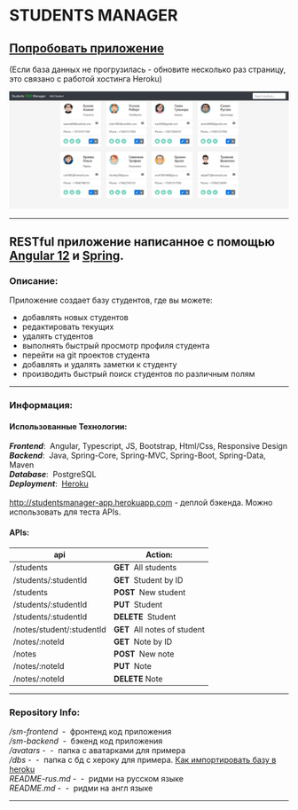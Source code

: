 # STUDENTS MANAGER

## **<a href="https://students-manager-webapp.herokuapp.com" target="_blank">**Попробовать приложение**</a><br/>**
(Если база данных не прогрузилась - обновите несколько раз страницу, это связано с работой хостинга Heroku)<br/>

<img src="screen-rus.jpg" alt="screenshot"/><br/>

------------
## RESTful приложение написанное с помощью <a href="https://angular.io" target="_blank">Angular 12</a> и <a href="https://spring.io" target="_blank">Spring</a>.

### Описание:

Приложение создает базу студентов, где вы можете:
- добавлять новых студентов
- редактировать текущих
- удалять студентов
- выполнять быстрый просмотр профиля студента
- перейти на git проектов студента
- добавлять и удалять заметки к студенту 
- производить быстрый поиск студентов по различным полям

------------

### Информация:

#### Использованные Технологии:

**_Frontend_**:&nbsp; Angular, Typescript, JS, Bootstrap, Html/Css, Responsive Design<br/>
**_Backend_**:&nbsp; Java, Spring-Core, Spring-MVC, Spring-Boot, Spring-Data, Maven<br/>
**_Database_**:&nbsp; PostgreSQL<br/>
**_Deployment_**:&nbsp; <a href="https://www.heroku.com/" target="_blank">Heroku</a><br/><br/>
<a href="http://studentsmanager-app.herokuapp.com" target="_blank">http://studentsmanager-app.herokuapp.com</a>  - деплой бэкенда. Можно использовать для теста APIs.<br/>


#### APIs:

api                        |Action:
---------------------------|------------------------------
/students                  |**GET**&nbsp; All students
/students/:studentId       |**GET**&nbsp; Student by ID
/students                  |**POST**&nbsp; New student
/students/:studentId       |**PUT**&nbsp; Student
/students/:studentId       |**DELETE**&nbsp; Student
/notes/student/:studentId  |**GET**&nbsp; All notes of student
/notes/:noteId             |**GET**&nbsp; Note by ID
/notes                     |**POST**&nbsp; New note
/notes/:noteId             |**PUT**&nbsp; Note
/notes/:noteId             |**DELETE** Note

------------

### Repository Info:
_/sm-frontend_ &nbsp;- &nbsp;фронтенд код приложения<br/>
_/sm-backend_ &nbsp;- &nbsp;бэкенд код приложения<br/>
_/avatars_ - &nbsp;- &nbsp;папка с аватарками для примера<br/>
_/dbs_ - &nbsp;- &nbsp;папка с бд с хероку для примера. <a href="https://devcenter.heroku.com/articles/heroku-postgres-import-export" target="_blank">Как импортировать базу в heroku</a><br/>
_README-rus.md_ - &nbsp;- &nbsp;ридми на русском языке<br/>
_README.md_ - &nbsp;- &nbsp;ридми на англ языке

------------